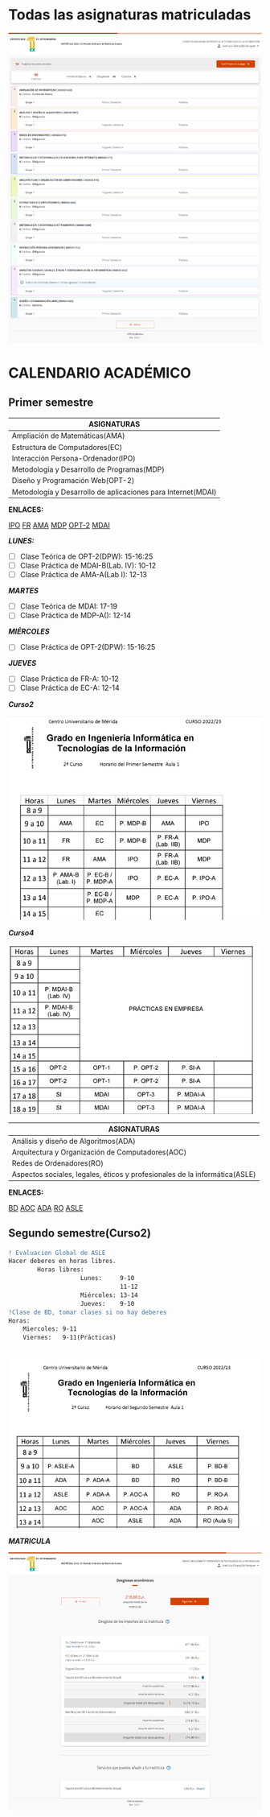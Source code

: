 # Todas las asignaturas matriculadas

![asignaturasMatriculadas](../../../../images/asignaturasmatriculadas.png)

# CALENDARIO ACADÉMICO

## Primer semestre


| ASIGNATURAS                                                  |
|--------------------------------------------------------------|
| Ampliación de Matemáticas(AMA)                               |
| Estructura de Computadores(EC)                               |
| Interacción Persona-Ordenador(IPO)                           |
| Metodología y Desarrollo de Programas(MDP)                   |
| Diseño y Programación Web(OPT-2)                             |
| Metodología y Desarrollo de aplicaciones para Internet(MDAI) |

**ENLACES:**

[IPO](https://www.unex.es/conoce-la-uex/centros/cum/titulaciones/info/asignatura?id=1514&id_asig=501312)
[FR](https://www.unex.es/conoce-la-uex/centros/cum/titulaciones/info/asignatura?id=1514&id_asig=501426)
[AMA](https://www.unex.es/conoce-la-uex/centros/cum/titulaciones/info/asignatura?id=1514&id_asig=501432)
[MDP](https://www.unex.es/conoce-la-uex/centros/cum/titulaciones/info/asignatura?id=1590&id_asig=501309)
[OPT-2](https://www.unex.es/conoce-la-uex/centros/cum/titulaciones/info/asignatura?&id=1514&id_asig=501460)
[MDAI](https://www.unex.es/conoce-la-uex/centros/cum/titulaciones/info/asignatura?id=1514&id_asig=502371)


***LUNES:***

- [ ]  Clase Teórica de OPT-2(DPW): 15-16:25
- [ ]  Clase Práctica de MDAI-B(Lab. IV): 10-12
- [ ]  Clase Práctica de AMA-A(Lab I): 12-13

***MARTES***

- [ ]  Clase Teórica de MDAI: 17-19
- [ ]  Clase Práctica de MDP-A(): 12-14

***MIÉRCOLES***

- [ ]  Clase Práctica de OPT-2(DPW): 15-16:25

***JUEVES***

- [ ]  Clase Práctica de FR-A: 10-12
- [ ]  Clase Práctica de EC-A: 12-14

***Curso2***

<img src="../../../../images/calendario.png" width="630" alt="calendario">

***Curso4***

<img src="../../../../images/calendario2.png" width="634" alt="calendario2">


| ASIGNATURAS                                                                |
|----------------------------------------------------------------------------|
| Análisis y diseño de Algoritmos(ADA)                                       |
| Arquitectura y Organización de Computadores(AOC)                           |
| Redes de Ordenadores(RO)                                                   |
| Aspectos sociales, legales, éticos y profesionales de la informática(ASLE) |

**ENLACES:**

[BD](https://www.unex.es/conoce-la-uex/centros/cum/titulaciones/info/asignatura?id=1590&id_asig=501437)
[AOC](https://www.unex.es/conoce-la-uex/centros/cum/titulaciones/info/asignatura?id=1590&id_asig=502370)
[ADA](https://www.unex.es/conoce-la-uex/centros/cum/titulaciones/info/asignatura?id=1590&id_asig=501307)
[RO](https://www.unex.es/conoce-la-uex/centros/cum/titulaciones/info/asignatura?id=1514&id_asig=502375)
[ASLE](https://www.unex.es/conoce-la-uex/centros/cum/titulaciones/info/asignatura?id=1590&id_asig=502363)

## Segundo semestre(Curso2)

````diff
! Evaluacion Global de ASLE
Hacer deberes en horas libres.
        Horas libres:
                    Lunes:     9-10
                               11-12
                    Miércoles: 13-14    
                    Jueves:    9-10
!Clase de BD, tomar clases si no hay deberes  
Horas: 
    Miercoles: 9-11
    Viernes:   9-11(Prácticas)
  
````

<img src="../../../../images/calendario1.png" width="676" alt="calendario1">

***MATRICULA***

![MATRICULA](../../../../images/matricula.png)
